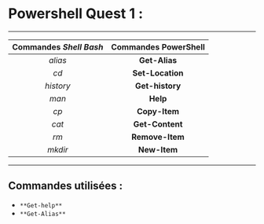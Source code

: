 # **Powershell Quest 1 :**
---
| Commandes _Shell Bash_ | Commandes **PowerShell** |
|:----------------------:|:-------------------------:|
|_alias_| **Get-Alias** |
| _cd_ | **Set-Location**|
| _history_ | **Get-history**|
| _man_ | **Help** |
| _cp_ | **Copy-Item** |
| _cat_ | **Get-Content** |
| _rm_ | **Remove-Item** |
| _mkdir_ | **New-Item** |
----
## Commandes utilisées :
-  `**Get-help**`
-  `**Get-Alias**`

